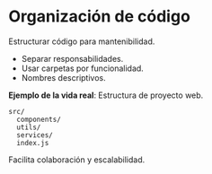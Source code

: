 # Organización de código

Estructurar código para mantenibilidad.

- Separar responsabilidades.
- Usar carpetas por funcionalidad.
- Nombres descriptivos.

**Ejemplo de la vida real**: Estructura de proyecto web.

```
src/
  components/
  utils/
  services/
  index.js
```

Facilita colaboración y escalabilidad.
